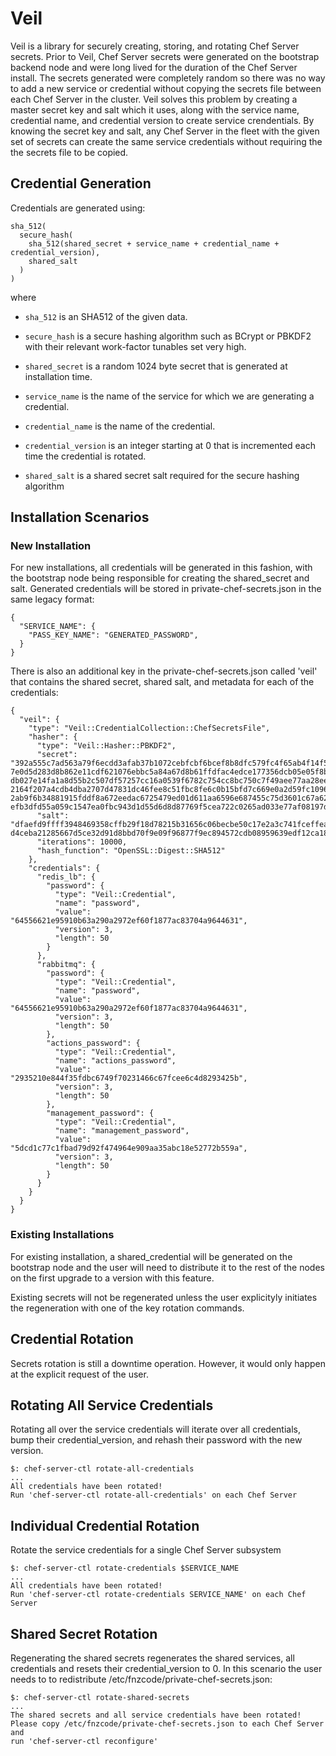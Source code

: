 # Veil

Veil is a library for securely creating, storing, and rotating Chef
Server secrets. Prior to Veil, Chef Server secrets were generated
on the bootstrap backend node and were long lived for the duration
of the Chef Server install. The secrets generated were completely
random so there was no way to add a new service or credential without
copying the secrets file between each Chef Server in the cluster.
Veil solves this problem by creating a master secret key and salt
which it uses, along with the service name, credential name, and
credential version to create service crendentials. By knowing the
secret key and salt, any Chef Server in the fleet with the given
set of secrets can create the same service credentials without
requiring the the secrets file to be copied.

## Credential Generation

Credentials are generated using:

    sha_512(
      secure_hash(
        sha_512(shared_secret + service_name + credential_name + credential_version),
        shared_salt
      )
    )

where

- `sha_512` is an SHA512 of the given data.

- `secure_hash` is a secure hashing algorithm such as BCrypt
  or PBKDF2 with their relevant work-factor tunables set very high.

- `shared_secret` is a random 1024 byte secret that is generated at installation
  time.

- `service_name` is the name of the service for which we are generating a
  credential.

- `credential_name` is the name of the credential.

- `credential_version` is an integer starting at 0 that is incremented
  each time the credential is rotated.

- `shared_salt` is a shared secret salt required for the secure hashing algorithm

## Installation Scenarios

### New Installation

For new installations, all credentials will be generated in this
fashion, with the bootstrap node being responsible for creating the
shared_secret and salt.  Generated credentials will be stored in
private-chef-secrets.json in the same legacy format:

    {
      "SERVICE_NAME": {
        "PASS_KEY_NAME": "GENERATED_PASSWORD",
      }
    }

There is also an additional key in the private-chef-secrets.json called 'veil'
that contains the shared secret, shared salt, and metadata for each of
the credentials:

    {
      "veil": {
        "type": "Veil::CredentialCollection::ChefSecretsFile",
        "hasher": {
          "type": "Veil::Hasher::PBKDF2",
          "secret": "392a555c7ad563a79f6ecdd3afab37b1072cebfcbf6bcef8b8dfc579fc4f65ab4f14f541dce541f2674f5e1678ed39f23e6cffe77c2b492f677c9f2b0f767709639304868e76919c9c8df27296a30038e0d
    7e0d5d283d8b862e11cdf621076ebbc5a84a67d8b61ffdfac4edce177356dcb05e05f8ba0c09fc6022d793f35d374041ac8a9a1b845d80fba2fa06f00e1d332d360371e58d52fe3d0946d0a00e8b6ff9a475f6970d8359ad2cdf
    db027e14fa1a8d55b2c507df57257cc16a0539f6782c754cc8bc750c7f49aee77aa28ee67ee78ee11b169ec72ab16f5daa4c6ebf638d5c6e267fdb1a2cecacd4dcf42924ce5c9af3e648951e28c735e1334ec8c9821c9708cc19
    2164f207a4cdb4dba2707d47831dc46fee8c51fbc8fe6c0b15bfd7c669e0a2d59fc109658585a882394dda29c7442bc629b5cd181005aa08bc742fb97f02205ca2ff6cfa91671fc7c1e602e153921e0854f63d5a3e5de7dfd1f1
    2ab9f6b34881915fddf8a672eedac6725479ed01d611aa6596e687455c75d3601c67a62164da1a2de16f5e6612d78a909af399cd96aa27bad574cc73edd92377be0020a7d5ef8e969a68c93a0c8fbfb8ed30402a93595ae663ed
    efb3dfd55a059c1547ea0fbc943d1d55d6d8d87769f5cea722c0265ad033e77af08197d33fcb90cb78d7ec4ae56115e1598fbb3c441ee38019b13b6df396408e6ebcb10d541da",
          "salt": "dfaefd9ffff3948469358cffb29f18d78215b31656c06becbe50c17e2a3c741fceffea28c31178adc7cd0764f9e01490a7e460adcd755e514f86b1ad4fed5e33bcee7411c821f390b4936cecd83b771d48e9e
    d4ceba21285667d5ce32d91d8bbd70f9e09f96877f9ec894572cdb08959639edf12ca183ba0c03e336745230fc2",
          "iterations": 10000,
          "hash_function": "OpenSSL::Digest::SHA512"
        },
        "credentials": {
          "redis_lb": {
            "password": {
              "type": "Veil::Credential",
              "name": "password",
              "value": "64556621e95910b63a290a2972ef60f1877ac83704a9644631",
              "version": 3,
              "length": 50
            }
          },
          "rabbitmq": {
            "password": {
              "type": "Veil::Credential",
              "name": "password",
              "value": "64556621e95910b63a290a2972ef60f1877ac83704a9644631",
              "version": 3,
              "length": 50
            },
            "actions_password": {
              "type": "Veil::Credential",
              "name": "actions_password",
              "value": "2935210e844f35fdbc6749f70231466c67fcee6c4d8293425b",
              "version": 3,
              "length": 50
            },
            "management_password": {
              "type": "Veil::Credential",
              "name": "management_password",
              "value": "5dcd1c77c1fbad79d92f474964e909aa35abc18e52772b559a",
              "version": 3,
              "length": 50
            }
          }
        }
      }
    }

### Existing Installations

For existing installation, a shared_credential will be generated on
the bootstrap node and the user will need to distribute it to the rest
of the nodes on the first upgrade to a version with this feature.

Existing secrets will not be regenerated unless the user explicityly initiates
the regeneration with one of the key rotation commands.

## Credential Rotation

Secrets rotation is still a downtime operation. However, it would only
happen at the explicit request of the user.

## Rotating All Service Credentials

Rotating all over the service credentials will iterate over all credentials,
bump their credential_version, and rehash their password with the new version.

  ```shell
  $: chef-server-ctl rotate-all-credentials
  ...
  All credentials have been rotated!
  Run 'chef-server-ctl rotate-all-credentials' on each Chef Server
  ```

## Individual Credential Rotation

Rotate the service credentials for a single Chef Server subsystem

  ```shell
  $: chef-server-ctl rotate-credentials $SERVICE_NAME
  ...
  All credentials have been rotated!
  Run 'chef-server-ctl rotate-credentials SERVICE_NAME' on each Chef Server
  ```

## Shared Secret Rotation

Regenerating the shared secrets regenerates the shared services, all credentials
and resets their credential_version to 0. In this scenario the user needs to to
redistribute /etc/fnzcode/private-chef-secrets.json:

  ```shell
  $: chef-server-ctl rotate-shared-secrets
  ...
  The shared secrets and all service credentials have been rotated!
  Please copy /etc/fnzcode/private-chef-secrets.json to each Chef Server and
  run 'chef-server-ctl reconfigure'
  ```
